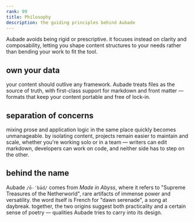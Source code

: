```yaml
---
rank: 99
title: Philosophy
description: the guiding principles behind Aubade
---
```


Aubade avoids being rigid or prescriptive. it focuses instead on clarity and composability, letting you shape content structures to your needs rather than bending your work to fit the tool.

## own your data

your content should outlive any framework. Aubade treats files as the source of truth, with first-class support for markdown and front matter — formats that keep your content portable and free of lock-in.

## separation of concerns

mixing prose and application logic in the same place quickly becomes unmanageable. by isolating content, projects remain easier to maintain and scale, whether you're working solo or in a team — writers can edit markdown, developers can work on code, and neither side has to step on the other.

## behind the name

Aubade `/ō-ˈbäd/` comes from *Made in Abyss*, where it refers to "Supreme Treasures of the Netherworld", rare artifacts of immense power and versatility. the word itself is French for "dawn serenade", a song at daybreak. together, the two origins suggest both practicality and a certain sense of poetry — qualities Aubade tries to carry into its design.
